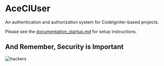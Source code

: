 # AceCIUser

An authentication and authorization system for CodeIgniter-based projects.

Please see the [documentation_startup.md](https://github.com/bitprojectspace/AceCIUser/master/documentation_startup.md) for setup instructions.
  
 	
## And Remember, Security is Important

![hackers](https://media.giphy.com/media/TOWeGr70V2R1K/giphy.gif)
